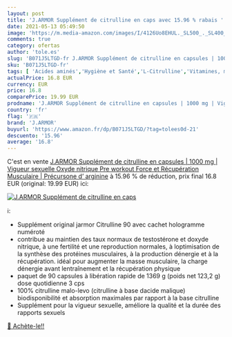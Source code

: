 ```yaml
---
layout: post
title: 'J.ARMOR Supplément de citrulline en caps avec 15.96 % rabais '
date: 2021-05-13 05:49:50
image: 'https://m.media-amazon.com/images/I/4126Uo8EHUL._SL500_._SL400_.jpg'
comments: true
category: ofertas
author: 'tole.es'
slug: 'B071J5LTGD-fr J.ARMOR Supplément de citrulline en capsules | 1000 mg |...'
sku: 'B071J5LTGD-fr'
tags: [ 'Acides aminés','Hygiène et Santé','L-Citrulline','Vitamines, minéraux et compléments','j.armor', ]
actualPrice: 16.8 EUR
currency: EUR
price: 16.8
comparePrice: 19.99 EUR
prodname: 'J.ARMOR Supplément de citrulline en capsules | 1000 mg | Vigueur sexuelle Oxyde nitrique Pre workout Force et Récupération Musculaire | Précursone d’ arginine'
country: 'fr'
flag: '🇫🇷'
brand: 'J.ARMOR'
buyurl: 'https://www.amazon.fr/dp/B071J5LTGD/?tag=tolees0d-21'
descuento: '15.96'
average: '16.8'
---
```


C'est en vente [J.ARMOR Supplément de citrulline en capsules | 1000 mg | Vigueur sexuelle Oxyde nitrique Pre workout Force et Récupération Musculaire | Précursone d’ arginine](https://www.amazon.fr/dp/B071J5LTGD/?tag=tolees0d-21)  à  15.96 % de réduction, prix final  16.8 EUR (original: 19.99 EUR) ici:

[![J.ARMOR Supplément de citrulline en caps](https://m.media-amazon.com/images/I/4126Uo8EHUL._SL500_._SL400_.jpg)](https://www.amazon.fr/dp/B071J5LTGD/?tag=tolees0d-21)

ℹ️:

- Supplément original jarmor Citrulline 90 avec cachet hologramme numéroté
- contribue au maintien des taux normaux de testostérone et doxyde nitrique, à une fertilité et une reproduction normales, à loptimisation de la synthèse des protéines musculaires, à la production dénergie et à la récupération. idéal pour augmenter la masse musculaire, la charge dénergie avant lentraînement et la récupération physique
- paquet de 90 capsules à libération rapide de 1369 g (poids net 123,2 g) dose quotidienne 3 cps
- 100% citrulline malo-levo (citrulline à base dacide malique) biodisponibilité et absorption maximales par rapport à la base citrulline
- Supplément pour la vigueur sexuelle, améliore la qualité et la durée des rapports sexuels

[🛒 Achète-le!!](https://www.amazon.fr/dp/B071J5LTGD/?tag=tolees0d-21)

